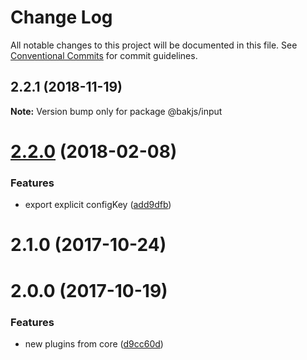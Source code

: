 # Change Log

All notable changes to this project will be documented in this file.
See [Conventional Commits](https://conventionalcommits.org) for commit guidelines.

## 2.2.1 (2018-11-19)

**Note:** Version bump only for package @bakjs/input





<a name="2.2.0"></a>
# [2.2.0](https://github.com/bakjs/plugins/compare/@bakjs/input@2.1.0...@bakjs/input@2.2.0) (2018-02-08)


### Features

* export explicit configKey ([add9dfb](https://github.com/bakjs/plugins/commit/add9dfb))




<a name="2.1.0"></a>
# 2.1.0 (2017-10-24)



<a name="2.0.0"></a>
# 2.0.0 (2017-10-19)


### Features

* new plugins from core ([d9cc60d](https://github.com/bakjs/plugins/commit/d9cc60d))
